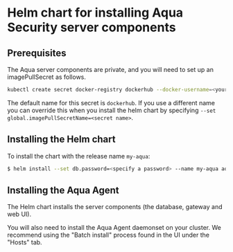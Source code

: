 # Helm chart for installing Aqua Security server components

## Prerequisites

The Aqua server components are private, and you will need to set up an imagePullSecret as follows. 

```bash
kubectl create secret docker-registry dockerhub --docker-username=<your-name> --docker-password=<your-pword> --docker-email=<your-email>
```

The default name for this secret is `dockerhub`. If you use a different name you can override this 
when you install the helm chart by specifying `--set global.imagePullSecretName=<secret name>`. 

## Installing the Helm chart

To install the chart with the release name `my-aqua`:

```bash
$ helm install --set db.password=<specify a password> --name my-aqua aqua
```

## Installing the Aqua Agent

The Helm chart installs the server components (the database, gateway and web UI). 

You will also need to install the Aqua Agent daemonset on your cluster. We recommend using the "Batch install" process found in the UI under the "Hosts" tab.

